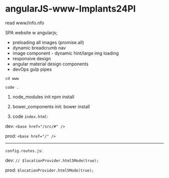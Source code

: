 # angularJS-www-Implants24Pl
read www/info.nfo

SPA website w angularjs;
* preloading all images (promise.all)
* dynamic breadcrumb nav
* image component - dynamic hint/large img loading
* responsive design
* angular material design components
* devOps gulp pipes





`cd www` 

`code .`
  
1) node_modules init
npm install

2) bower_components init:
bower install


3) code `index.html`:


dev:
`<base href="/src/#" />`


prod: 
`<base href="/" />`

-------------------------------------

`config.routes.js`:

dev:
`// $locationProvider.html5Mode(true);`

prod: 
`$locationProvider.html5Mode(true);`
